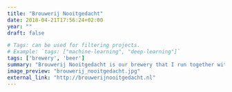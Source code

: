 ```yaml
---
title: "Brouwerij Nooitgedacht"
date: 2018-04-21T17:56:24+02:00
year: ""
draft: false

# Tags: can be used for filtering projects.
# Example: `tags: ["machine-learning", "deep-learning"]`
tags: ['brewery', 'beer']
summary: "Brouwerij Nooitgedacht is our brewery that I run together with friends."
image_preview: "brouwerij_nooitgedacht.jpg"
external_link: "http://brouwerijnooitgedacht.nl"
---
```

